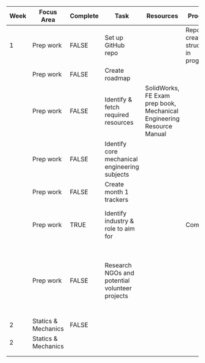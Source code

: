 | Week | Focus Area          | Complete | Task                                           | Resources                                                             | Progress                              | Notes                                                                                            |
|------|---------------------|----------|------------------------------------------------|-----------------------------------------------------------------------|---------------------------------------|--------------------------------------------------------------------------------------------------|
| 1    | Prep work           | FALSE    | Set up GitHub repo                             |                                                                       | Repo created, structuring in progress |                                                                                                  |
|      | Prep work           | FALSE    | Create roadmap                                 |                                                                       |                                       |                                                                                                  |
|      | Prep work           | FALSE    | Identify & fetch required resources            | SolidWorks, FE Exam prep book, Mechanical Engineering Resource Manual |                                       |                                                                                                  |
|      | Prep work           | FALSE    | Identify core mechanical engineering subjects  |                                                                       |                                       |                                                                                                  |
|      | Prep work           | FALSE    | Create month 1 trackers                        |                                                                       |                                       |                                                                                                  |
|      | Prep work           | TRUE     | Identify industry & role to aim for            |                                                                       | Complete                              | NGO, humanitarian work, field systems engineer                                                   |
|      | Prep work           | FALSE    | Research NGOs and potential volunteer projects |                                                                       |                                       | 1. ewb-seattle, puget sound professional chapter (probable)<br>2. esw (unlikely)<br>3. red cross |
| 2    | Statics & Mechanics | FALSE    |                                                |                                                                       |                                       |                                                                                                  |
| 2    | Statics & Mechanics |          |                                                |                                                                       |                                       |                                                                                                  |
|      |                     |          |                                                |                                                                       |                                       |                                                                                                  |
|      |                     |          |                                                |                                                                       |                                       |                                                                                                  |
